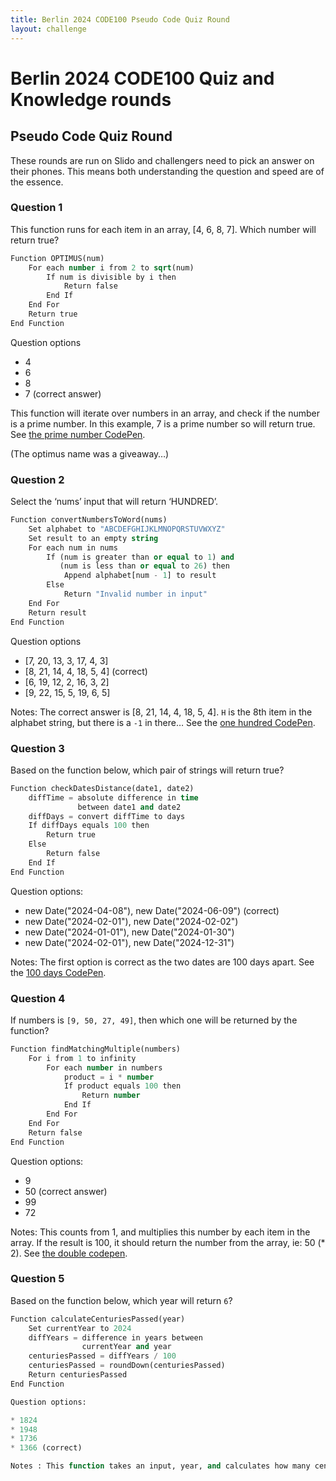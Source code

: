 ```yaml
---
title: Berlin 2024 CODE100 Pseudo Code Quiz Round
layout: challenge
---
```


# Berlin 2024 CODE100 Quiz and Knowledge rounds

## Pseudo Code Quiz Round

These rounds are run on Slido and challengers need to pick an answer on their phones. This means both understanding the question and speed are of the essence.

### Question 1

This function runs for each item in an array, [4, 6, 8, 7]. Which number will return true?

```lisp
Function OPTIMUS(num)
    For each number i from 2 to sqrt(num)
        If num is divisible by i then
            Return false
        End If
    End For
    Return true
End Function
```

Question options

* 4
* 6
* 8
* 7 (correct answer)

This function will iterate over numbers in an array, and check if the number is a prime number. In this example, 7 is a prime number so will return true. See [the prime number CodePen](https://codepen.io/Daniel-Cranney/pen/WNBBNmE). 

(The optimus name was a giveaway…)

### Question 2

Select the ‘nums’ input that will return ‘HUNDRED’.

```lisp 
Function convertNumbersToWord(nums)
    Set alphabet to "ABCDEFGHIJKLMNOPQRSTUVWXYZ"
    Set result to an empty string
    For each num in nums
        If (num is greater than or equal to 1) and 
           (num is less than or equal to 26) then
            Append alphabet[num - 1] to result
        Else
            Return "Invalid number in input"
    End For
    Return result
End Function
```

Question options

* [7, 20, 13, 3, 17, 4, 3]
* [8, 21, 14, 4, 18, 5, 4] (correct)
* [6, 19, 12, 2, 16, 3, 2]
* [9, 22, 15, 5, 19, 6, 5]

Notes: The correct answer is [8, 21, 14, 4, 18, 5, 4]. `H` is the 8th item in the alphabet string, but there is a `-1` in there… See the [one hundred CodePen](https://codepen.io/Daniel-Cranney/pen/qBGGEbW).

### Question 3

Based on the function below, which pair of strings will return true? 

```lisp
Function checkDatesDistance(date1, date2)
    diffTime = absolute difference in time 
               between date1 and date2    
    diffDays = convert diffTime to days    
    If diffDays equals 100 then
        Return true
    Else
        Return false
    End If
End Function
```

Question options:

* new Date("2024-04-08"), new Date("2024-06-09") (correct)
* new Date("2024-02-01"), new Date("2024-02-02")
* new Date("2024-01-01"), new Date("2024-01-30")
* new Date("2024-02-01"), new Date("2024-12-31")

Notes: The first option is correct as the two dates are 100 days apart. See the [100 days CodePen](https://codepen.io/Daniel-Cranney/pen/qBGGEbW).

### Question 4

If numbers is `[9, 50, 27, 49]`, then which one will be returned by the function?

```lisp
Function findMatchingMultiple(numbers)
    For i from 1 to infinity
        For each number in numbers
            product = i * number
            If product equals 100 then
                Return number
            End If
        End For
    End For
    Return false
End Function
```

Question options:

* 9
* 50 (correct answer)
* 99
* 72

Notes: This counts from 1, and multiplies this number by each item in the array. If the result is 100, it should return the number from the array, ie: 50 (* 2). See [the double codepen](https://codepen.io/Daniel-Cranney/pen/gOJNyra).

### Question 5

Based on the function below, which year will return `6`?

```lisp
Function calculateCenturiesPassed(year)
    Set currentYear to 2024
    diffYears = difference in years between 
                currentYear and year
    centuriesPassed = diffYears / 100 
    centuriesPassed = roundDown(centuriesPassed)
    Return centuriesPassed
End Function

Question options:

* 1824
* 1948
* 1736
* 1366 (correct)

Notes : This function takes an input, year, and calculates how many centuries have passed between year and 2024, and return the number.

